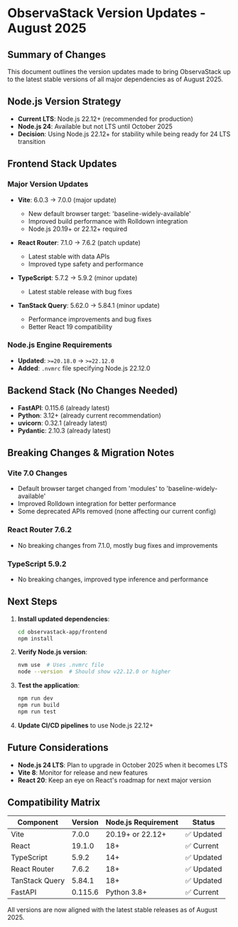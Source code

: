 # ObservaStack Version Updates - August 2025

## Summary of Changes

This document outlines the version updates made to bring ObservaStack up to the latest stable versions of all major dependencies as of August 2025.

## Node.js Version Strategy

- **Current LTS**: Node.js 22.12+ (recommended for production)
- **Node.js 24**: Available but not LTS until October 2025
- **Decision**: Using Node.js 22.12+ for stability while being ready for 24 LTS transition

## Frontend Stack Updates

### Major Version Updates
- **Vite**: 6.0.3 → 7.0.0 (major update)
  - New default browser target: 'baseline-widely-available'
  - Improved build performance with Rolldown integration
  - Node.js 20.19+ or 22.12+ required

- **React Router**: 7.1.0 → 7.6.2 (patch update)
  - Latest stable with data APIs
  - Improved type safety and performance

- **TypeScript**: 5.7.2 → 5.9.2 (minor update)
  - Latest stable release with bug fixes

- **TanStack Query**: 5.62.0 → 5.84.1 (minor update)
  - Performance improvements and bug fixes
  - Better React 19 compatibility

### Node.js Engine Requirements
- **Updated**: `>=20.18.0` → `>=22.12.0`
- **Added**: `.nvmrc` file specifying Node.js 22.12.0

## Backend Stack (No Changes Needed)

- **FastAPI**: 0.115.6 (already latest)
- **Python**: 3.12+ (already current recommendation)
- **uvicorn**: 0.32.1 (already latest)
- **Pydantic**: 2.10.3 (already latest)

## Breaking Changes & Migration Notes

### Vite 7.0 Changes
- Default browser target changed from 'modules' to 'baseline-widely-available'
- Improved Rolldown integration for better performance
- Some deprecated APIs removed (none affecting our current config)

### React Router 7.6.2
- No breaking changes from 7.1.0, mostly bug fixes and improvements

### TypeScript 5.9.2
- No breaking changes, improved type inference and performance

## Next Steps

1. **Install updated dependencies**:
   ```bash
   cd observastack-app/frontend
   npm install
   ```

2. **Verify Node.js version**:
   ```bash
   nvm use  # Uses .nvmrc file
   node --version  # Should show v22.12.0 or higher
   ```

3. **Test the application**:
   ```bash
   npm run dev
   npm run build
   npm run test
   ```

4. **Update CI/CD pipelines** to use Node.js 22.12+

## Future Considerations

- **Node.js 24 LTS**: Plan to upgrade in October 2025 when it becomes LTS
- **Vite 8**: Monitor for release and new features
- **React 20**: Keep an eye on React's roadmap for next major version

## Compatibility Matrix

| Component | Version | Node.js Requirement | Status |
|-----------|---------|---------------------|---------|
| Vite | 7.0.0 | 20.19+ or 22.12+ | ✅ Updated |
| React | 19.1.0 | 18+ | ✅ Current |
| TypeScript | 5.9.2 | 14+ | ✅ Updated |
| React Router | 7.6.2 | 18+ | ✅ Updated |
| TanStack Query | 5.84.1 | 18+ | ✅ Updated |
| FastAPI | 0.115.6 | Python 3.8+ | ✅ Current |

All versions are now aligned with the latest stable releases as of August 2025.